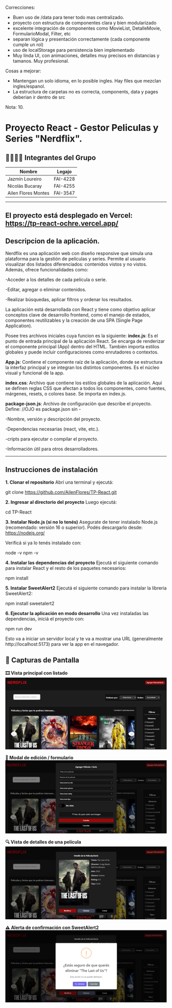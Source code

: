 Correcciones:
- Buen uso de /data para tener todo mas centralizado.
- proyecto con estructura de componentes clara y bien modularizado
- excelente integración de componentes como MovieList, DetalleMovie, FormularioModal, Filter, etc
- separan lógica y presentación correctamente (cada componente cumple un rol)
- uso de localStorage para persistencia bien implementado
- Muy linda UI, con animaciones, detalles muy precisos en distancias y tamanos. Muy profesional.


Cosas a mejorar:
- Mantengan un solo idioma, en lo posible ingles. Hay files que mezclan ingles/espanol.
- La estructura de carpetas no es correcta, components, data y pages deberian ir dentro de src

Nota: 10.

# Proyecto React - Gestor Peliculas y Series "Nerdflix".

 ## 👨‍💻👩‍💻 Integrantes del Grupo

 | Nombre                 | Legajo     |
 |------------------------|------------|
 | Jazmín Loureiro        | FAI-4228   |
 | Nicolás Bucaray        | FAI-4255   |
 | Ailen Flores Montes    | FAI-3547   |
 
 -----------------------------------------------------------
El proyecto está desplegado en Vercel: https://tp-react-ochre.vercel.app/
 -----------------------------------------------------------

 
 ## Descripcion de la aplicación.

 Nerdflix es una aplicación web con diseño responsive que simula una plataforma para la gestión de películas y series. Permite al usuario visualizar dos listados diferenciados: contenidos vistos y no vistos. Además, ofrece funcionalidades como:
 
 -Acceder a los detalles de cada película o serie.
 
 -Editar, agregar o eliminar contenidos.
 
 -Realizar búsquedas, aplicar filtros y ordenar los resultados.
 
 La aplicación está desarrollada con React y tiene como objetivo aplicar conceptos clave de desarrollo frontend, como el manejo de estados, componentes reutilizables y la creación de una SPA (Single Page Application).
 
 Posee tres archivos iniciales cuya funcion es la siguiente: 
 **index.js**: Es el punto de entrada principal de la aplicación React. Se encarga de renderizar el componente principal (App) dentro del HTML. También importa estilos globales y puede incluir configuraciones como enrutadores o contextos.
 
 **App.js**: Contiene el componente raíz de la aplicación, donde se estructura la interfaz principal y se integran los distintos componentes. Es el núcleo visual y funcional de la app.
 
 **index.css**: Archivo que contiene los estilos globales de la aplicación. Aquí se definen reglas CSS que afectan a todos los componentes, como fuentes, márgenes, resets, o colores base. Se importa en index.js.
 
 **package-json.js**: Archivo de configuración que describe el proyecto. Define: //OJO es package.json sin -
 
 -Nombre, versión y descripción del proyecto.
 
 -Dependencias necesarias (react, vite, etc.).
 
 -cripts para ejecutar o compilar el proyecto.
 
 -Información útil para otros desarrolladores.
 
 ---
 
 ## Instrucciones de instalación
 
 **1. Clonar el repositorio**
 Abrí una terminal y ejecutá:
 
 git clone https://github.com/AilenFlores/TP-React.git
 
 **2. Ingresar al directorio del proyecto**
 Luego ejecutá:
 
 cd TP-React
 
 **3. Instalar Node.js (si no lo tenés)**
 Asegurate de tener instalado Node.js (recomendado: versión 16 o superior).
 Podés descargarlo desde: https://nodejs.org/
 
 Verificá si ya lo tenés instalado con:
 
 node -v
 npm -v
 
 **4. Instalar las dependencias del proyecto**
 Ejecutá el siguiente comando para instalar React y el resto de los paquetes necesarios:
 
 npm install
 
 **5. Instalar SweetAlert2**
 Ejecutá el siguiente comando para instalar la libreria SweetAlert2:
 
 npm install sweetalert2
 
 **6. Ejecutar la aplicación en modo desarrollo**
 Una vez instaladas las dependencias, iniciá el proyecto con:
 
 npm run dev
 
 Esto va a iniciar un servidor local y te va a mostrar una URL (generalmente http://localhost:5173) para ver la app en el navegador.
 
 
 ## 📸 Capturas de Pantalla
 
 **🎞️ Vista principal con listado**
 ![Listado de películas](./public/screenshots/inicio.png)
 
 **📝 Modal de edición / formulario**
 ![Formulario](./public/screenshots/formulario.png)
 
 **🔍 Vista de detalles de una película**
 ![Detalle de película](./public/screenshots/detalle.png)
 
 **⚠️ Alerta de confirmación con SweetAlert2**
 ![Alerta SweetAlert2](./public/screenshots/alerta.png)
